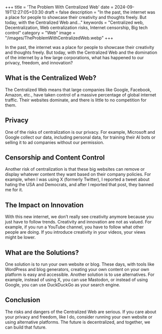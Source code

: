 +++
title = 'The Problem With Centralized Web'
date = 2024-09-19T12:27:05+03:30
draft = false
description = "In the past, the internet was a place for people to showcase their creativity and thoughts freely. But today, with the Centralized Web and..."
keywords = "Centralized web, Decentralization, Web centralization risks, Internet censorship, Big tech control"
category = "Web"
image = "/images/TheProblemWithCentralizedWeb.webp"
+++

In the past, the internet was a place for people to showcase their creativity and thoughts freely. But today, with the Centralized Web and the domination of the internet by a few large corporations, what has happened to our privacy, freedom, and innovation?

## What is the Centralized Web?

The Centralized Web means that large companies like Google, Facebook, Amazon, etc., have taken control of a massive percentage of global internet traffic. Their websites dominate, and there is little to no competition for them.

## Privacy

One of the risks of centralization is our privacy. For example, Microsoft and Google collect our data, including personal data, for training their AI bots or selling it to ad companies without our permission.

## Censorship and Content Control

Another risk of centralization is that these big websites can remove or display whatever content they want based on their company policies. For example, when I was using X (formerly Twitter), I reported a tweet about hating the USA and Democrats, and after I reported that post, they banned me for it.

## The Impact on Innovation

With this new internet, we don’t really see creativity anymore because you just have to follow trends. Creativity and innovation are not as valued. For example, if you run a YouTube channel, you have to follow what other people are doing. If you introduce creativity in your videos, your views might be lower.

## What are the Solutions?

One solution is to run your own website or blog. These days, with tools like WordPress and blog generators, creating your own content on your own platform is easy and accessible. Another solution is to use alternatives. For example, instead of using X, you can use Mastodon, or instead of using Google, you can use DuckDuckGo as your search engine.

## Conclusion

The risks and dangers of the Centralized Web are serious. If you care about your privacy and freedom, like I do, consider running your own website or using alternative platforms. The future is decentralized, and together, we can build that future.
